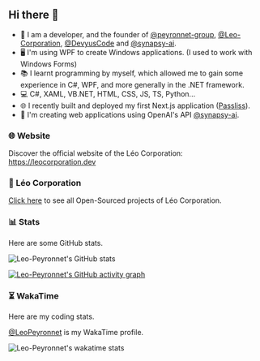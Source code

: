 ## Hi there 👋

- 🔭 I am a developer, and the founder of [@peyronnet-group](https://github.com/peyronnet-group), [@Leo-Corporation](https://github.com/Leo-Corporation), [@DevyusCode](https://github.com/DevyusCode) and [@synapsy-ai](https://github.com/synapsy-ai).
- 🖥 I'm using WPF to create Windows applications. (I used to work with Windows Forms)
- 📚 I learnt programming by myself, which allowed me to gain some experience in C#, WPF, and more generally in the .NET framework.
- 💻 C#, XAML, VB.NET, HTML, CSS, JS, TS, Python...
- 🌐 I recently built and deployed my first Next.js application ([Passliss](https://passliss.leocorporation.dev/)).
- 🤖 I'm creating web applications using OpenAI's API [@synapsy-ai](https://github.com/synapsy-ai).

### 🌐 Website

Discover the official website of the Léo Corporation: https://leocorporation.dev

### 🏢 Léo Corporation

[Click here](https://github.com/Leo-Corporation) to see all Open-Sourced projects of Léo Corporation.

### 📊 Stats

Here are some GitHub stats.

![Leo-Peyronnet's GitHub stats](https://github-readme-stats.vercel.app/api?username=lpeyr&count_private=true&show_icons=true&theme=transparent)

[![Leo-Peyronnet's GitHub activity graph](https://github-readme-activity-graph.vercel.app/graph?username=lpeyr&theme=github-compact)](https://github.com/ashutosh00710/github-readme-activity-graph)

### ⏳ WakaTime

Here are my coding stats.

[@LeoPeyronnet](https://wakatime.com/@LeoPeyronnet) is my WakaTime profile.

![Leo-Peyronnet's wakatime stats](https://github-readme-stats.vercel.app/api/wakatime?username=LeoPeyronnet&layout=compact&theme=transparent)
